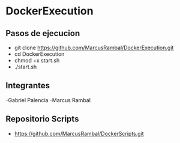 # DockerExecution
## Pasos de ejecucion

- git clone https://github.com/MarcusRambal/DockerExecution.git
- cd DockerExecution
- chmod +x start.sh
- ./start.sh

## Integrantes

 -Gabriel Palencia
  -Marcus Rambal
 
## Repositorio Scripts
 - https://github.com/MarcusRambal/DockerScripts.git
 
